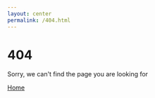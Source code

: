 ```yaml
---
layout: center
permalink: /404.html
---
```


# 404

Sorry, we can't find the page you are looking for

<div class="mt3">
  <a href="{{ site.baseurl }}/" class="button button-blue button-big">Home</a>
</div>
